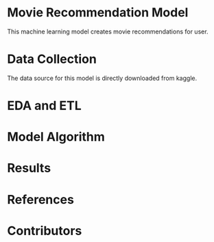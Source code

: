 # Movie Recommendation Model

This machine learning model creates movie recommendations for user.

# Data Collection

The data source for this model is directly downloaded from kaggle.

# EDA and ETL

# Model Algorithm 


# Results

# References


# Contributors